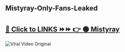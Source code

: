 
 ## Mistyray-Only-Fans-Leaked

# <h2><a href="https://clipsfans.com/Mistyray&ref=git">🔗 Click to LINKS ⏩⏩ 👉 🟢 Mistyray </a></h2>

<a href="https://clipsfans.com/Mistyray&ref=git" rel="nofollow" data-target="animated-image.originalLink"><img src="https://i.ibb.co.com/xMMVF88/686577567.gif" alt="Viral Video Original" style="max-width: 100%; display: inline-block;" data-target="animated-image.originalImage"></a>

